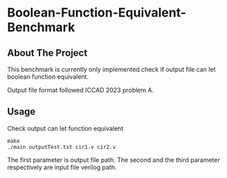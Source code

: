 # Boolean-Function-Equivalent-Benchmark
## About The Project
This benchmark is currently only implemented check if output file can let boolean function equivalent.

Output file format followed ICCAD 2023 problem A.
## Usage
Check output can let function equivalent 
```shell
make
./main outputTest.txt cir1.v cir2.v
```
The first parameter is output file path. The second and the third parameter respectively are input file verilog path.
